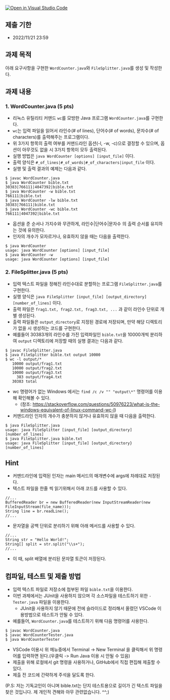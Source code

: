 [![Open in Visual Studio Code](https://classroom.github.com/assets/open-in-vscode-c66648af7eb3fe8bc4f294546bfd86ef473780cde1dea487d3c4ff354943c9ae.svg)](https://classroom.github.com/online_ide?assignment_repo_id=9321371&assignment_repo_type=AssignmentRepo)
## 제출 기한

* 2022/11/21 23:59

## 과제 목적

아래 요구사항을 구현한 `WordCounter.java`와 `FileSplitter.java`를 생성 및 작성한다.

## 과제 내용

### 1. WordCounter.java (5 pts)

* 리눅스 유틸리티 커맨드 `wc`를 모방한 Java 프로그램 `WordCounter.java`를 구현한다.
* `wc`는 입력 파일을 읽어서 라인수(# of lines), 단어수(# of words), 문자수(# of characters)를 출력해주는 프로그램이다.
* 위 3가지 항목의 출력 여부를 커맨드라인 옵션(-l, -w, -c)으로 결정할 수 있으며, 옵션이 아무것도 없을 시 3가지 항목이 모두 출력된다.
* 실행 방법은 ``java WordCounter [options] [input_file]`` 이다.
* 출력 양식은 ``#_of_lines|#_of_words|#_of_characters|input_file`` 이다.
* 실행 및 출력 결과의 예제는 다음과 같다.
```
$ javac WordCounter.java
$ java WordCounter bible.txt
30383|766111|4047392|bible.txt
$ java WordCounter -w bible.txt
766111|bible.txt
$ java WordCounter -lw bible.txt
30383|766111|bible.txt
$ java WordCounter -wc bible.txt
766111|4047392|bible.txt
```
* 옵션을 준 순서나 가지수와 무관하게, 라인수|단어수|문자수 의 출력 순서를 유지하는 것에 유의한다.
* 인자의 개수가 모자르거나, 유효하지 않을 때는 다음을 출력한다.
```
$ java WordCounter
usage: java WordCounter [options] [input_file]
$ java WordCounter -w
usage: java WordCounter [options] [input_file]
```

### 2. FileSplitter.java (5 pts)

* 입력 텍스트 파일을 정해진 라인수대로 분할하는 프로그램 `FileSplitter.java`를 구현한다.
* 실행 양식은 `java FileSplitter [input_file] [output_directory] [number_of_lines]` 이다.
* 출력 파일은 `frag1.txt, frag2.txt, frag3.txt, ...` 과 같이 라인수 단위로 개별 생성된다.
* 출력 파일들은 `output_directory`로 지정된 경로에 저장되며, 만약 해당 디렉토리가 없을 시 생성하는 코드를 구현한다.
* 예를들어 30383개의 라인수를 가진 입력파일인 `bible.txt`을 10000개씩 분리하여 `output` 디렉토리에 저장할 때의 실행 결과는 다음과 같다.
```
$ javac FileSplitter.java
$ java FileSplitter bible.txt output 10000
$ wc -l output/*
   10000 output/frag1.txt
   10000 output/frag2.txt
   10000 output/frag3.txt
     383 output/frag4.txt
   30383 total
```
* wc 명령어가 없는 Windows 에서는 ``find /c /v "" "output\*"`` 명령어를 이용해 확인해볼 수 있다.
    * (참조: https://stackoverflow.com/questions/50976223/what-is-the-windows-equivalent-of-linux-command-wc-l)
* 커맨드라인 인자의 개수가 충분하지 않거나 유효하지 않을 때 다음을 출력한다.
```
$ java FileSplitter.java
usage: java FileSplitter [input_file] [output_directory] [number_of_lines]
$ java FileSplitter.java bible.txt
usage: java FileSplitter [input_file] [output_directory} [number_of_lines]
```

## Hint

* 커맨드라인에 입력된 인자는 main 메서드의 매개변수에 args에 차례대로 저장된다.
* 텍스트 파일을 한줄 씩 읽기위해서 아래 코드를 사용할 수 있다.
```
//...
BufferedReader br = new BufferedReader(new InputStreamReader(new FileInputStream(file_name)));
String line = br.readLine();
//...
```
* 문자열을 공백 단위로 분리하기 위해 아래 메서드를 사용할 수 있다.
```
//...
String str = "Hello World!";
String[] split = str.split("\\s+");
//...
```
* 이 때, split 배열에 분리된 문자열 토큰이 저장된다.

## 컴파일, 테스트 및 제출 방법

* 입력 텍스트 파일로 저장소에 첨부된 파일 `bible.txt`을 이용한다.
* 이번 과제에서는 JUnit을 사용하지 않으며 각 소스파일을 테스트하기 위한 `-Tester.java` 파일을 이용한다.
    * JUnit을 사용하지 않기 때문에 전에 슬라이드로 정리해서 올렸던 VSCode 이용방법으로 테스트가 안될 수 있다.
* 예를들어, `WordCounter.java`를 테스트하기 위해 다음 명령어를 사용한다.
```
$ javac WordCounter.java
$ javac WordCounterTester.java
$ java WordCounterTester
```
* VSCode 이용시 위 메뉴중에서 Terminal -> New Terminal 을 클릭해서 위 명령어를 입력하면 된다.(우클릭 -> Run Java 이용 시 안될 수 있음)
* 제출을 위해 로컬에서 git 명령을 사용하거나, GitHub에서 직접 편집해 제출할 수 있다. 
* 제출 전 코드에 간략하게 주석을 달도록 한다. 

(P.S: 저는 기독교인이 아니며 bible.txt는 단지 테스트용으로 길이가 긴 텍스트 파일을 찾은 것입니다. 제 개인적 견해와 아무 관련없습니다. ^^;)
